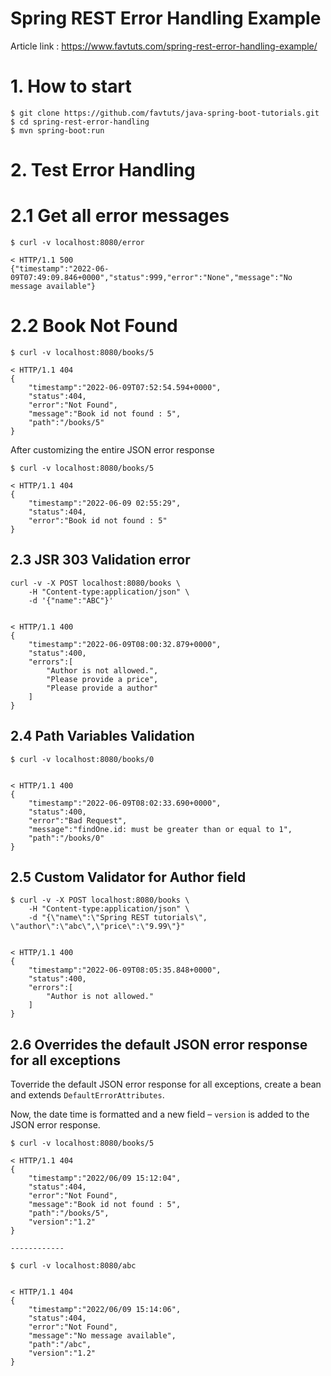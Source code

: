# Spring REST Error Handling Example

Article link : https://www.favtuts.com/spring-rest-error-handling-example/

# 1. How to start
```
$ git clone https://github.com/favtuts/java-spring-boot-tutorials.git
$ cd spring-rest-error-handling
$ mvn spring-boot:run
```

# 2. Test Error Handling

# 2.1 Get all error messages

```
$ curl -v localhost:8080/error

< HTTP/1.1 500
{"timestamp":"2022-06-09T07:49:09.846+0000","status":999,"error":"None","message":"No message available"}
```

# 2.2 Book Not Found

```
$ curl -v localhost:8080/books/5

< HTTP/1.1 404
{
    "timestamp":"2022-06-09T07:52:54.594+0000",
    "status":404,
    "error":"Not Found",
    "message":"Book id not found : 5",
    "path":"/books/5"
}
```

After customizing the entire JSON error response
```
$ curl -v localhost:8080/books/5

< HTTP/1.1 404
{
    "timestamp":"2022-06-09 02:55:29",
    "status":404,
    "error":"Book id not found : 5"
}
```

 
## 2.3 JSR 303 Validation error

```
curl -v -X POST localhost:8080/books \
    -H "Content-type:application/json" \
    -d '{"name":"ABC"}'


< HTTP/1.1 400
{
    "timestamp":"2022-06-09T08:00:32.879+0000",
    "status":400,
    "errors":[
        "Author is not allowed.",
        "Please provide a price",
        "Please provide a author"
    ]
}
```


## 2.4 Path Variables Validation

```
$ curl -v localhost:8080/books/0


< HTTP/1.1 400
{
    "timestamp":"2022-06-09T08:02:33.690+0000",
    "status":400,
    "error":"Bad Request",
    "message":"findOne.id: must be greater than or equal to 1",
    "path":"/books/0"
}
```


## 2.5 Custom Validator for Author field

```
$ curl -v -X POST localhost:8080/books \
	-H "Content-type:application/json" \
	-d "{\"name\":\"Spring REST tutorials\", \"author\":\"abc\",\"price\":\"9.99\"}"


< HTTP/1.1 400
{
    "timestamp":"2022-06-09T08:05:35.848+0000",
    "status":400,
    "errors":[
        "Author is not allowed."
    ]
}
```


## 2.6 Overrides the default JSON error response for all exceptions

Toverride the default JSON error response for all exceptions, create a bean and extends `DefaultErrorAttributes`.

Now, the date time is formatted and a new field – `version` is added to the JSON error response.

```
$ curl -v localhost:8080/books/5

< HTTP/1.1 404
{
    "timestamp":"2022/06/09 15:12:04",
    "status":404,
    "error":"Not Found",
    "message":"Book id not found : 5",
    "path":"/books/5",
    "version":"1.2"
}

------------

$ curl -v localhost:8080/abc


< HTTP/1.1 404
{
    "timestamp":"2022/06/09 15:14:06",
    "status":404,
    "error":"Not Found",
    "message":"No message available",
    "path":"/abc",
    "version":"1.2"
}
```